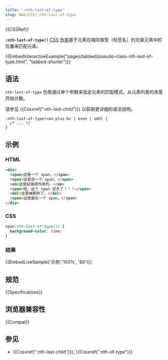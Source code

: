 ```yaml
---
title: ':nth-last-of-type'
slug: Web/CSS/:nth-last-of-type
---
```


{{CSSRef}}

**`:nth-last-of-type()`** [CSS](/zh-CN/docs/Web/CSS) [伪类](/zh-CN/docs/Web/CSS/Pseudo-classes)基于元素在相同类型（标签名）的兄弟元素中的位置来匹配元素。

{{EmbedInteractiveExample("pages/tabbed/pseudo-class-nth-last-of-type.html", "tabbed-shorter")}}

## 语法

`nth-last-of-type` 伪类通过单个参数来指定元素的匹配模式，从元素列表的末尾开始计数。

请参见 {{Cssxref(":nth-last-child")}} 以获取更详细的语法说明。

```css-nolint
:nth-last-of-type(<an-plus-b> | even | odd) {
  /* ... */
}
```

## 示例

### HTML

```html
<div>
  <span>这是一个 span。</span>
  <span>这是另一个 span。</span>
  <em>这是起强调作用的。</em>
  <span>哇，这个 span 变大了！！！</span>
  <del>这里被删除了。</del>
  <span>这是最后一个 span。</span>
</div>
```

### CSS

```css
span:nth-last-of-type(2) {
  background-color: lime;
}
```

### 结果

{{EmbedLiveSample('示例','100%', '60')}}

## 规范

{{Specifications}}

## 浏览器兼容性

{{Compat}}

## 参见

- {{Cssxref(":nth-last-child")}}, {{Cssxref(":nth-of-type")}}
